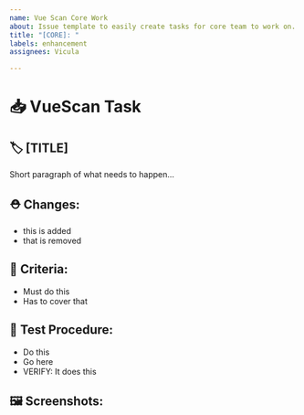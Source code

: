 ```yaml
---
name: Vue Scan Core Work
about: Issue template to easily create tasks for core team to work on.
title: "[CORE]: "
labels: enhancement
assignees: Vicula

---
```


# 📥 VueScan Task
## 🏷️ [TITLE]

Short paragraph of what needs to happen...

## ⛑️ Changes:
- this is added
- that is removed

## 🧾 Criteria:
- Must do this
- Has to cover that

## 🚥 Test Procedure:
- Do this
- Go here
- VERIFY: It does this

## 🖼️ Screenshots:
